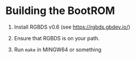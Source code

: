 # Building the BootROM

1. Install RGBDS v0.6 (see https://rgbds.gbdev.io/)

2. Ensure that RGBDS is on your path.

3. Run `make` in MINGW64 or something
